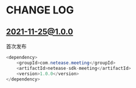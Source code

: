 # CHANGE LOG
## 2021-11-25@1.0.0
首次发布  

```java
<dependency>
    <groupId>com.netease.meeting</groupId>
    <artifactId>netease-sdk-meeting</artifactId>
    <version>1.0.0</version>
</dependency>
```